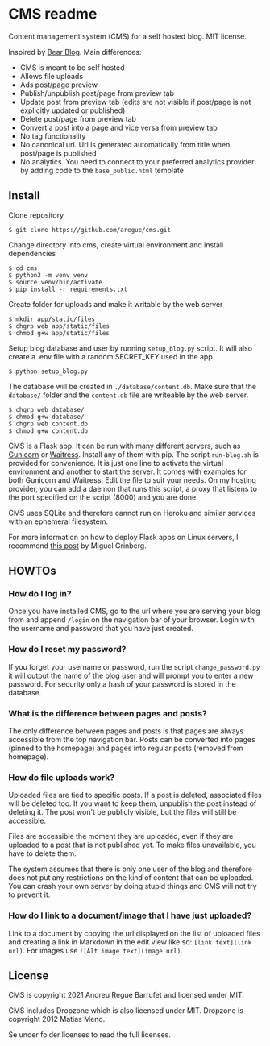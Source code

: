 # CMS readme

Content management system (CMS) for a self hosted blog. MIT license.

Inspired by [Bear Blog](https://bearblog.dev). Main differences:

 - CMS is meant to be self hosted
 - Allows file uploads
 - Ads post/page preview
 - Publish/unpublish post/page from preview tab
 - Update post from preview tab (edits are not visible if post/page is not explicitly updated or published)
 - Delete post/page from preview tab
 - Convert a post into a page and vice versa from preview tab
 - No tag functionality
 - No canonical url. Url is generated automatically from title when post/page is published
 - No analytics. You need to connect to your preferred analytics provider by adding code to the `base_public.html` template
 
## Install

Clone repository

    $ git clone https://github.com/aregue/cms.git

Change directory into cms, create virtual environment and install dependencies 

    $ cd cms
    $ python3 -m venv venv
    $ source venv/bin/activate
    $ pip install -r requirements.txt

Create folder for uploads and make it writable by the web server

    $ mkdir app/static/files
    $ chgrp web app/static/files
    $ chmod g+w app/static/files

Setup blog database and user by running `setup_blog.py` script. It will also create a .env file with a random SECRET_KEY used in the app.

    $ python setup_blog.py
    
The database will be created in `./database/content.db`. Make sure that the `database/` folder and the `content.db` file are writeable by the web server. 
    
    $ chgrp web database/
    $ chmod g+w database/
    $ chgrp web content.db
    $ chmod g+w content.db

CMS is a Flask app. It can be run with many different servers, such as [Gunicorn](https://www.gunicorn.org) or [Waitress](https://docs.pylonsproject.org/projects/waitress/en/stable/index.html). Install any of them with pip. The script `run-blog.sh` is provided for convenience. It is just one line to activate the virtual environment and another to start the server. It comes with examples for both Gunicorn and Waitress. Edit the file to suit your needs. On my hosting provider, you can add a daemon that runs this script, a proxy that listens to the port specified on the script (8000) and you are done. 

CMS uses SQLite and therefore cannot run on Heroku and similar services with an ephemeral filesystem.

For more information on how to deploy Flask apps on Linux servers, I recommend [this post](https://blog.miguelgrinberg.com/post/the-flask-mega-tutorial-part-xvii-deployment-on-linux) by Miguel Grinberg.

## HOWTOs

### How do I log in?

Once you have installed CMS, go to the url where you are serving your blog from and append `/login` on the navigation bar of your browser. Login with the username and password that you have just created.

### How do I reset my password?
If you forget your username or password, run the script `change_password.py` it will output the name of the blog user and will prompt you to enter a new password. For security only a hash of your password is stored in the database.

### What is the difference between pages and posts?

The only difference between pages and posts is that pages are always accessible from the top navigation bar. Posts can be converted into pages (pinned to the homepage) and pages into regular posts (removed from homepage).

### How do file uploads work?

Uploaded files are tied to specific posts. If a post is deleted, associated files will be deleted too. If you want to keep them, unpublish the post instead of deleting it. The post won't be publicly visible, but the files will still be accessible.

Files are accessible the moment they are uploaded, even if they are uploaded to a post that is not published yet. To make files unavailable, you have to delete them.

The system assumes that there is only one user of the blog and therefore does not put any restrictions on the kind of content that can be uploaded. You can crash your own server by doing stupid things and CMS will not try to prevent it.

### How do I link to a document/image that I have just uploaded? 

Link to a document by copying the url displayed on the list of uploaded files and creating a link in Markdown in the edit view like so: `[link text](link url)`. For images use `![Alt image text](image url)`.

## License

CMS is copyright 2021 Andreu Regué Barrufet and licensed under MIT.

CMS includes Dropzone which is also licensed under MIT. Dropzone is copyright 2012 Matias Meno. 

Se under folder licenses to read the full licenses.



